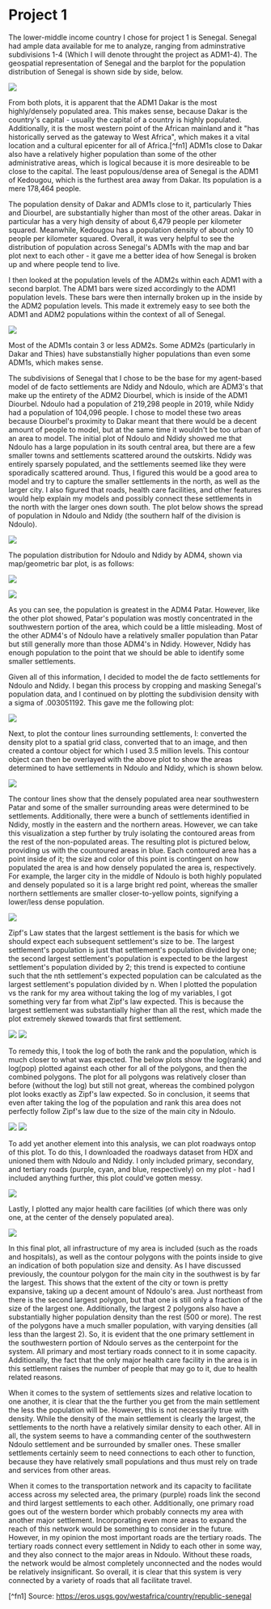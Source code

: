 # Project 1

The lower-middle income country I chose for project 1 is Senegal. Senegal had ample data available for me to analyze, ranging from adminstrative subdivisions 1-4 (Which I will denote throught the project as ADM1-4). The geospatial representation of Senegal and the barplot for the population distribution of Senegal is shown side by side, below.

![](senegal.png)

From both plots, it is apparent that the ADM1 Dakar is the most highly/densely populated area. This makes sense, because Dakar is the country's capital - usually the capital of a country is highly populated. Additionally, it is the most western point of the African mainland and it "has historically served as the gateway to West Africa", which makes it a vital location and a cultural epicenter for all of Africa.[^fn1] ADM1s close to Dakar also have a relatively higher population than some of the other administrative areas, which is logical because it is more desireable to be close to the capital. The least populous/dense area of Senegal is the ADM1 of Kedougou, which is the furthest area away from Dakar. Its population is a mere 178,464 people. 

The population density of Dakar and ADM1s close to it, particularly Thies and Diourbel, are substantially higher than most of the other areas. Dakar in particular has a very high density of about 6,479 people per kilometer squared. Meanwhile, Kedougou has a population density of about only 10 people per kilometer squared. Overall, it was very helpful to see the distribution of population across Senegal's ADM1s with the map and bar plot next to each other - it gave me a better idea of how Senegal is broken up and where people tend to live.

I then looked at the population levels of the ADM2s within each ADM1 with a second barplot. The ADM1 bars were sized accordingly to the ADM1 population levels. These bars were then internally broken up in the inside by the ADM2 population levels. This made it extremely easy to see both the ADM1 and ADM2 populations within the context of all of Senegal.

![](sen_adm2_bp.png)

Most of the ADM1s contain 3 or less ADM2s. Some ADM2s (particularly in Dakar and Thies) have substanstially higher populations than even some ADM1s, which makes sense.

The subdivisions of Senegal that I chose to be the base for my agent-based model of de facto settlements are Ndidy and Ndoulo, which are ADM3's that make up the entirety of the ADM2 Diourbel, which is inside of the ADM1 Diourbel. Ndoulo had a population of 219,298 people in 2019, while Ndidy had a population of 104,096 people. I chose to model these two areas because Diourbel's proximity to Dakar meant that there would be a decent amount of people to model, but at the same time it wouldn't be too urban of an area to model. The initial plot of Ndoulo and Ndidy showed me that Ndoulo has a large population in its south central area, but there are a few smaller towns and settlements scattered around the outskirts. Ndidy was entirely sparsely populated, and the settlements seemed like they were sporadically scattered around. Thus, I figured this would be a good area to model and try to capture the smaller settlements in the north, as well as the larger city. I also figured that roads, health care facilities, and other features would help explain my models and possibly connect these settlements in the north with the larger ones down south. The plot below shows the spread of population in Ndoulo and Ndidy (the southern half of the division is Ndoulo).

![](Diourbel_ADM23.png)

The population distribution for Ndoulo and Ndidy by ADM4, shown via map/geometric bar plot, is as follows:

![](Ndoulo_Ndidy.png)

![](Ndoulo_Ndidy_ADM4.png) 

As you can see, the population is greatest in the ADM4 Patar. However, like the other plot showed, Patar's population was mostly concentrated in the southwestern portion of the area, which could be a little misleading. Most of the other ADM4's of Ndoulo have a relatively smaller population than Patar but still generally more than those ADM4's in Ndidy. However, Ndidy has enough population to the point that we should be able to identify some smaller settlements.

Given all of this information, I decided to model the de facto settlements for Ndoulo and Ndidy. I began this process by cropping and masking Senegal's population data, and I continued on by plotting the subdivision density with a sigma of .003051192. This gave me the following plot:

![](Diourbel_DF1.png)

Next, to plot the contour lines surrounding settlements, I: converted the density plot to a spatial grid class, converted that to an image, and then created a contour object for which I used 3.5 million levels. This contour object can then be overlayed with the above plot to show the areas determined to have settlements in Ndoulo and Ndidy, which is shown below.

![](Diourbel_DF2.png)

The contour lines show that the densely populated area near southwestern Patar and some of the smaller surrounding areas were determined to be settlements. Additionally, there were a bunch of settlements identified in Ndidy, mostly in the eastern and the northern areas. However, we can take this visualization a step further by truly isolating the contoured areas from the rest of the non-populated areas. The resulting plot is pictured below, providing us with the countoured areas in blue. Each contoured area has a point inside of it; the size and color of this point is contingent on how populated the area is and how densely populated the area is, respectively. For example, the larger city in the middle of Ndoulo is both highly populated and densely populated so it is a large bright red point, whereas the smaller northern settlements are smaller closer-to-yellow points, signifying a lower/less dense population.

![](Diourbel_DF3.png)

Zipf's Law states that the largest settlement is the basis for which we should expect each subsequent settlement's size to be. The largest settlement's population is just that settlement's population divided by one; the second largest settlement's population is expected to be the largest settlement's population divided by 2; this trend is expected to contiune such that the nth settlement's expected population can be calculated as the largest settlement's population divided by n. When I plotted the population vs the rank for my area without taking the log of my variables, I got something very far from what Zipf's law expected. This is because the largest settlement was substantially higher than all the rest, which made the plot extremely skewed towards that first settlement.

![](Zipfs_all.png) ![](Zipfs_combined.png)

To remedy this, I took the log of both the rank and the population, which is much closer to what was expected. The below plots show the log(rank) and log(pop) plotted against each other for all of the polygons, and then the combined polygons. The plot for all polygons was relatively closer than before (without the log) but still not great, whereas the combined polygon plot looks exactly as Zipf's law expected. So in conclusion, it seems that even after taking the log of the population and rank this area does not perfectly follow Zipf's law due to the size of the main city in Ndoulo.

![](LOGGED_Zipf.png) ![](LOGGED_zipf_comb.png)

To add yet another element into this analysis, we can plot roadways ontop of this plot. To do this, I downloaded the roadways dataset from HDX and unioned them with Ndoulo and Ndidy. I only included primary, secondary, and tertiary roads (purple, cyan, and blue, respectively) on my plot - had I included anything further, this plot could've gotten messy. 

![](Diourbel_DF4.png)

Lastly, I plotted any major health care facilities (of which there was only one, at the center of the densely populated area).

![](Diourbel_DF5.png)

In this final plot, all infrastructure of my area is included (such as the roads and hospitals), as well as the contour polygons with the points inside to give an indication of both population size and density. As I have discussed previously, the countour polygon for the main city in the southwest is by far the largest. This shows that the extent of the city or town is pretty expansive, taking up a decent amount of Ndoulo's area. Just northeast from there is the second largest polygon, but that one is still only a fraction of the size of the largest one. Additionally, the largest 2 polygons also have a substantially higher population density than the rest (500 or more). The rest of the polygons have a much smaller population, with varying densities (all less than the largest 2). So, it is evident that the one primary settlement in the southwestern portion of Ndoulo serves as the centerpoint for the system. All primary and most tertiary roads connect to it in some capacity. Additionally, the fact that the only major health care facility in the area is in this settlement raises the number of people that may go to it, due to health related reasons.

When it comes to the system of settlements sizes and relative location to one another, it is clear that the the further you get from the main settlement the less the population will be. However, this is not necessarily true with density. While the density of the main settlement is clearly the largest, the settlements to the north have a relatively similar density to each other. All in all, the system seems to have a commanding center of the southwestern Ndoulo settlement and be surrounded by smaller ones. These smaller settlements certainly seem to need connections to each other to function, because they have relatively small populations and thus must rely on trade and services from other areas.

When it comes to the transportation network and its capacity to facilitate access across my selected area, the primary (purple) roads link the second and third largest settlements to each other. Additionally, one primary road goes out of the western border which probably connects my area with another major settlement. Incorporating even more areas to expand the reach of this network would be something to consider in the future. However, in my opinion the most important roads are the tertiary roads. The tertiary roads connect every settlement in Ndidy to each other in some way, and they also connect to the major areas in Ndoulo.  Without these roads, the network would be almost completely unconnected and the nodes would be relatively insignificant. So overall, it is clear that this system is very connected by a variety of roads that all facilitate travel.

[^fn1] Source: https://eros.usgs.gov/westafrica/country/republic-senegal
